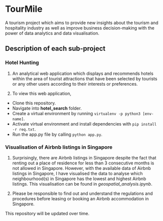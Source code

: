 # TourMile
A tourism project which aims to provide new insights about the tourism and hospitality industry as well as improve business decision-making with the power of data analytics and data visualisation.

## Description of each sub-project
### Hotel Hunting
1. An analytical web application which displays and recommends hotels within the area of tourist attractions that have been selected by tourists or any other users according to their interests or preferences.

2. To view this web application,
- Clone this repository.
- Navigate into **hotel_search** folder.
- Create a virtual environment by running `virtualenv -p python3 [env-name]`.
- Activate virtual environment and install dependencies with `pip install -r req.txt`.
- Run the app.py file by calling `python app.py`.

### Visualisation of Airbnb listings in Singapore
1. Surprisingly, there are Airbnb listings in Singapore despite the fact that renting out a place of residence for less than 3 consecutive months is not allowed in Singapore. However, with the available data of Airbnb listings in Singapore, I have visualised the data to analyse which neighbourhood(s) in Singapore has the lowest and highest Airbnb listings. This visualisation can be found in *geospatial_analysis.ipynb*.

2. Please be responsible to find out and understand the regulations and procedures before leasing or booking an Airbnb accommodation in Singapore.

This repository will be updated over time.
